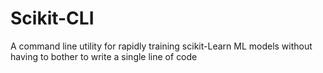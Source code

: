 # Scikit-CLI
A command line utility for rapidly training scikit-Learn ML models without having to bother to write a single line of code
